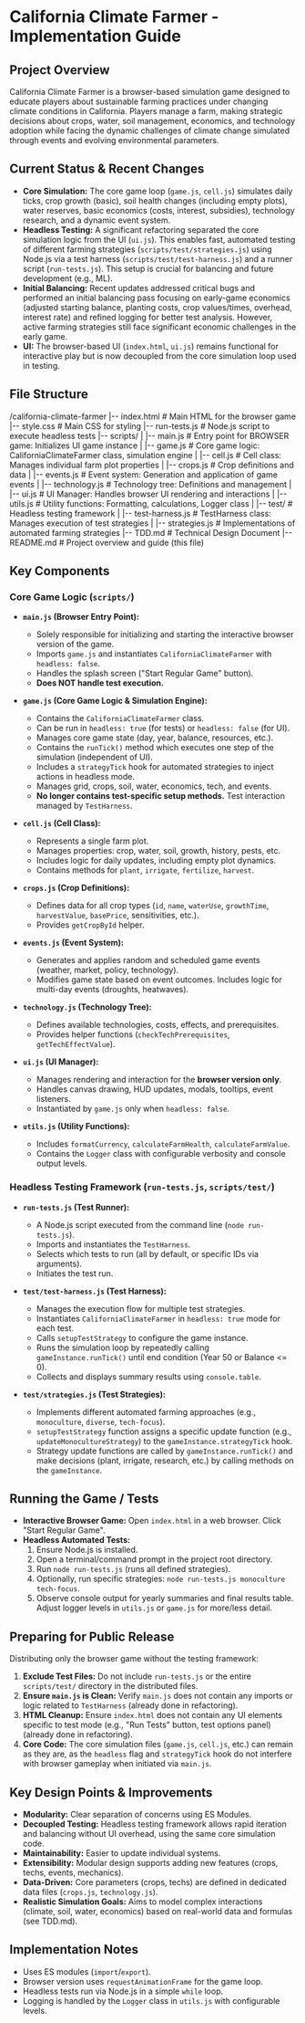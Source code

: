 # California Climate Farmer - Implementation Guide

## Project Overview

California Climate Farmer is a browser-based simulation game designed to educate players about sustainable farming practices under changing climate conditions in California. Players manage a farm, making strategic decisions about crops, water, soil management, economics, and technology adoption while facing the dynamic challenges of climate change simulated through events and evolving environmental parameters.

## Current Status & Recent Changes

- **Core Simulation:** The core game loop (`game.js`, `cell.js`) simulates daily ticks, crop growth (basic), soil health changes (including empty plots), water reserves, basic economics (costs, interest, subsidies), technology research, and a dynamic event system.
- **Headless Testing:** A significant refactoring separated the core simulation logic from the UI (`ui.js`). This enables fast, automated testing of different farming strategies (`scripts/test/strategies.js`) using Node.js via a test harness (`scripts/test/test-harness.js`) and a runner script (`run-tests.js`). This setup is crucial for balancing and future development (e.g., ML).
- **Initial Balancing:** Recent updates addressed critical bugs and performed an initial balancing pass focusing on early-game economics (adjusted starting balance, planting costs, crop values/times, overhead, interest rate) and refined logging for better test analysis. However, active farming strategies still face significant economic challenges in the early game.
- **UI:** The browser-based UI (`index.html`, `ui.js`) remains functional for interactive play but is now decoupled from the core simulation loop used in testing.

## File Structure
/california-climate-farmer
|-- index.html # Main HTML for the browser game
|-- style.css # Main CSS for styling
|-- run-tests.js # Node.js script to execute headless tests
|-- scripts/
| |-- main.js # Entry point for BROWSER game: Initializes UI game instance
| |-- game.js # Core game logic: CaliforniaClimateFarmer class, simulation engine
| |-- cell.js # Cell class: Manages individual farm plot properties
| |-- crops.js # Crop definitions and data
| |-- events.js # Event system: Generation and application of game events
| |-- technology.js # Technology tree: Definitions and management
| |-- ui.js # UI Manager: Handles browser UI rendering and interactions
| |-- utils.js # Utility functions: Formatting, calculations, Logger class
| |-- test/ # Headless testing framework
| |-- test-harness.js # TestHarness class: Manages execution of test strategies
| |-- strategies.js # Implementations of automated farming strategies
|-- TDD.md # Technical Design Document
|-- README.md # Project overview and guide (this file)


## Key Components

### Core Game Logic (`scripts/`)

- **`main.js` (Browser Entry Point):**
    - Solely responsible for initializing and starting the interactive browser version of the game.
    - Imports `game.js` and instantiates `CaliforniaClimateFarmer` with `headless: false`.
    - Handles the splash screen ("Start Regular Game" button).
    - **Does NOT handle test execution.**

- **`game.js` (Core Game Logic & Simulation Engine):**
    - Contains the `CaliforniaClimateFarmer` class.
    - Can be run in `headless: true` (for tests) or `headless: false` (for UI).
    - Manages core game state (day, year, balance, resources, etc.).
    - Contains the `runTick()` method which executes one step of the simulation (independent of UI).
    - Includes a `strategyTick` hook for automated strategies to inject actions in headless mode.
    - Manages grid, crops, soil, water, economics, tech, and events.
    - **No longer contains test-specific setup methods.** Test interaction managed by `TestHarness`.

- **`cell.js` (Cell Class):**
    - Represents a single farm plot.
    - Manages properties: crop, water, soil, growth, history, pests, etc.
    - Includes logic for daily updates, including empty plot dynamics.
    - Contains methods for `plant`, `irrigate`, `fertilize`, `harvest`.

- **`crops.js` (Crop Definitions):**
    - Defines data for all crop types (`id`, `name`, `waterUse`, `growthTime`, `harvestValue`, `basePrice`, sensitivities, etc.).
    - Provides `getCropById` helper.

- **`events.js` (Event System):**
    - Generates and applies random and scheduled game events (weather, market, policy, technology).
    - Modifies game state based on event outcomes. Includes logic for multi-day events (droughts, heatwaves).

- **`technology.js` (Technology Tree):**
    - Defines available technologies, costs, effects, and prerequisites.
    - Provides helper functions (`checkTechPrerequisites`, `getTechEffectValue`).

- **`ui.js` (UI Manager):**
    - Manages rendering and interaction for the **browser version only**.
    - Handles canvas drawing, HUD updates, modals, tooltips, event listeners.
    - Instantiated by `game.js` only when `headless: false`.

- **`utils.js` (Utility Functions):**
    - Includes `formatCurrency`, `calculateFarmHealth`, `calculateFarmValue`.
    - Contains the `Logger` class with configurable verbosity and console output levels.

### Headless Testing Framework (`run-tests.js`, `scripts/test/`)

- **`run-tests.js` (Test Runner):**
    - A Node.js script executed from the command line (`node run-tests.js`).
    - Imports and instantiates the `TestHarness`.
    - Selects which tests to run (all by default, or specific IDs via arguments).
    - Initiates the test run.

- **`test/test-harness.js` (Test Harness):**
    - Manages the execution flow for multiple test strategies.
    - Instantiates `CaliforniaClimateFarmer` in `headless: true` mode for each test.
    - Calls `setupTestStrategy` to configure the game instance.
    - Runs the simulation loop by repeatedly calling `gameInstance.runTick()` until end condition (Year 50 or Balance <= 0).
    - Collects and displays summary results using `console.table`.

- **`test/strategies.js` (Test Strategies):**
    - Implements different automated farming approaches (e.g., `monoculture`, `diverse`, `tech-focus`).
    - `setupTestStrategy` function assigns a specific update function (e.g., `updateMonocultureStrategy`) to the `gameInstance.strategyTick` hook.
    - Strategy update functions are called by `gameInstance.runTick()` and make decisions (plant, irrigate, research, etc.) by calling methods on the `gameInstance`.

## Running the Game / Tests

- **Interactive Browser Game:** Open `index.html` in a web browser. Click "Start Regular Game".
- **Headless Automated Tests:**
    1. Ensure Node.js is installed.
    2. Open a terminal/command prompt in the project root directory.
    3. Run `node run-tests.js` (runs all defined strategies).
    4. Optionally, run specific strategies: `node run-tests.js monoculture tech-focus`.
    5. Observe console output for yearly summaries and final results table. Adjust logger levels in `utils.js` or `game.js` for more/less detail.

## Preparing for Public Release

Distributing only the browser game without the testing framework:

1. **Exclude Test Files:** Do not include `run-tests.js` or the entire `scripts/test/` directory in the distributed files.
2. **Ensure `main.js` is Clean:** Verify `main.js` does not contain any imports or logic related to `TestHarness` (already done in refactoring).
3. **HTML Cleanup:** Ensure `index.html` does not contain any UI elements specific to test mode (e.g., "Run Tests" button, test options panel) (already done in refactoring).
4. **Core Code:** The core simulation files (`game.js`, `cell.js`, etc.) can remain as they are, as the `headless` flag and `strategyTick` hook do not interfere with browser gameplay when initiated via `main.js`.

## Key Design Points & Improvements

- **Modularity:** Clear separation of concerns using ES Modules.
- **Decoupled Testing:** Headless testing framework allows rapid iteration and balancing without UI overhead, using the same core simulation code.
- **Maintainability:** Easier to update individual systems.
- **Extensibility:** Modular design supports adding new features (crops, techs, events, mechanics).
- **Data-Driven:** Core parameters (crops, techs) are defined in dedicated data files (`crops.js`, `technology.js`).
- **Realistic Simulation Goals:** Aims to model complex interactions (climate, soil, water, economics) based on real-world data and formulas (see TDD.md).

## Implementation Notes

- Uses ES modules (`import`/`export`).
- Browser version uses `requestAnimationFrame` for the game loop.
- Headless tests run via Node.js in a simple `while` loop.
- Logging is handled by the `Logger` class in `utils.js` with configurable levels.
